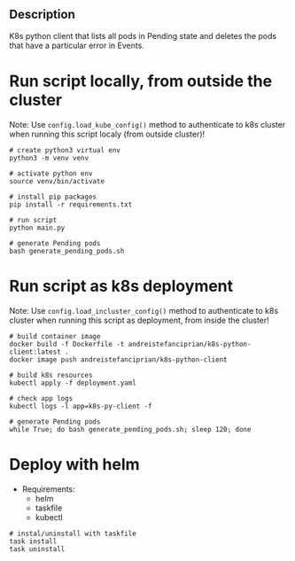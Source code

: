 ## Description

K8s python client that lists all pods in Pending state and deletes the pods that have a particular error in Events.

# Run script locally, from outside the cluster

Note: Use `config.load_kube_config()` method to authenticate to k8s cluster when running this script localy (from outside cluster)!

```
# create python3 virtual env
python3 -m venv venv

# activate python env
source venv/bin/activate

# install pip packages
pip install -r requirements.txt

# run script
python main.py

# generate Pending pods
bash generate_pending_pods.sh
```

# Run script as k8s deployment

Note: Use `config.load_incluster_config()` method to authenticate to k8s cluster when running this script as deployment, from inside the cluster!

```
# build container image
docker build -f Dockerfile -t andreistefanciprian/k8s-python-client:latest .
docker image push andreistefanciprian/k8s-python-client

# build k8s resources
kubectl apply -f deployment.yaml

# check app logs
kubectl logs -l app=k8s-py-client -f

# generate Pending pods
while True; do bash generate_pending_pods.sh; sleep 120; done
```

# Deploy with helm

* Requirements:
    * helm
    * taskfile
    * kubectl

```
# instal/uninstall with taskfile
task install
task uninstall
```